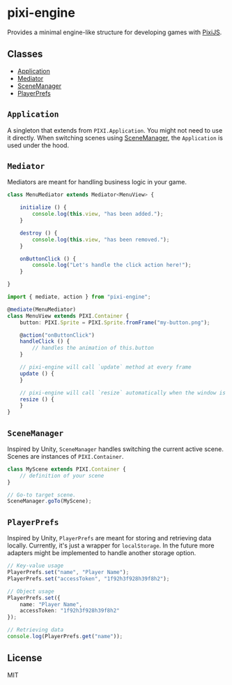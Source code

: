 # pixi-engine

Provides a minimal engine-like structure for developing games with
[PixiJS](https://github.com/pixijs/pixi.js/).

## Classes

- [Application](#application)
- [Mediator](#mediator)
- [SceneManager](#scenemanager)
- [PlayerPrefs](#playerprefs)

## `Application`

A singleton that extends from `PIXI.Application`. You might not need to use it directly. When switching scenes using [SceneManager](#scenemanager), the `Application` is used under the hood.

## `Mediator`

Mediators are meant for handling business logic in your game.

```typescript
class MenuMediator extends Mediator<MenuView> {

    initialize () {
        console.log(this.view, "has been added.");
    }

    destroy () {
        console.log(this.view, "has been removed.");
    }

    onButtonClick () {
        console.log("Let's handle the click action here!");
    }

}
```

```typescript
import { mediate, action } from "pixi-engine";

@mediate(MenuMediator)
class MenuView extends PIXI.Container {
    button: PIXI.Sprite = PIXI.Sprite.fromFrame("my-button.png");

    @action("onButtonClick")
    handleClick () {
        // handles the animation of this.button
    }

    // pixi-engine will call `update` method at every frame
    update () {
    }

    // pixi-engine will call `resize` automatically when the window is resized
    resize () {
    }
}
```

## `SceneManager`

Inspired by Unity, `SceneManager` handles switching the current active scene. Scenes are instances of `PIXI.Container`.


```typescript
class MyScene extends PIXI.Container {
    // definition of your scene
}

// Go-to target scene.
SceneManager.goTo(MyScene);
```

## `PlayerPrefs`

Inspired by Unity, `PlayerPrefs` are meant for storing and retrieving data locally. Currently, it's just a wrapper for `localStorage`. In the future more adapters might be implemented to handle another storage option.

```typescript
// Key-value usage
PlayerPrefs.set("name", "Player Name");
PlayerPrefs.set("accessToken", "1f92h3f928h39f8h2");

// Object usage
PlayerPrefs.set({
    name: "Player Name",
    accessToken: "1f92h3f928h39f8h2"
});

// Retrieving data
console.log(PlayerPrefs.get("name"));
```


## License

MIT
